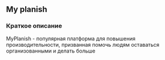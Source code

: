 ## My planish

### Краткое описание
MyPlanish - популярная платформа для повышения производительности, призванная помочь людям оставаться организованными и делать больше